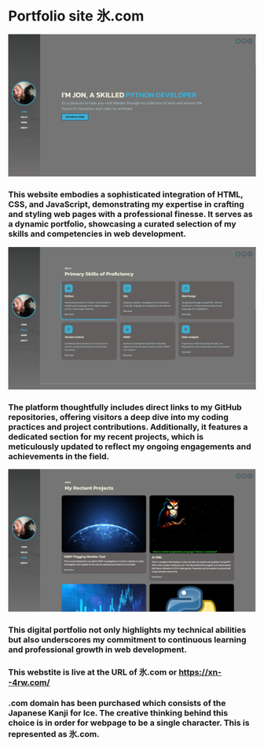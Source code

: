 # Portfolio site 氷.com
![Website](https://github.com/PureJD/Website/blob/main/screenshots/img1.png?raw=true)
### This website embodies a sophisticated integration of HTML, CSS, and JavaScript, demonstrating my expertise in crafting and styling web pages with a professional finesse. It serves as a dynamic portfolio, showcasing a curated selection of my skills and competencies in web development.

![Website](https://github.com/PureJD/Website/blob/main/screenshots/img2.png?raw=true)
### The platform thoughtfully includes direct links to my GitHub repositories, offering visitors a deep dive into my coding practices and project contributions. Additionally, it features a dedicated section for my recent projects, which is meticulously updated to reflect my ongoing engagements and achievements in the field.

![Website](https://github.com/PureJD/Website/blob/main/screenshots/img3.png?raw=true)
### This digital portfolio not only highlights my technical abilities but also underscores my commitment to continuous learning and professional growth in web development.






### This webstite is live at the URL of 氷.com or https://xn--4rw.com/
### .com domain has been purchased which consists of the Japanese Kanji for Ice. The creative thinking behind this choice is in order for webpage to be a single character. This is represented as 氷.com. 




